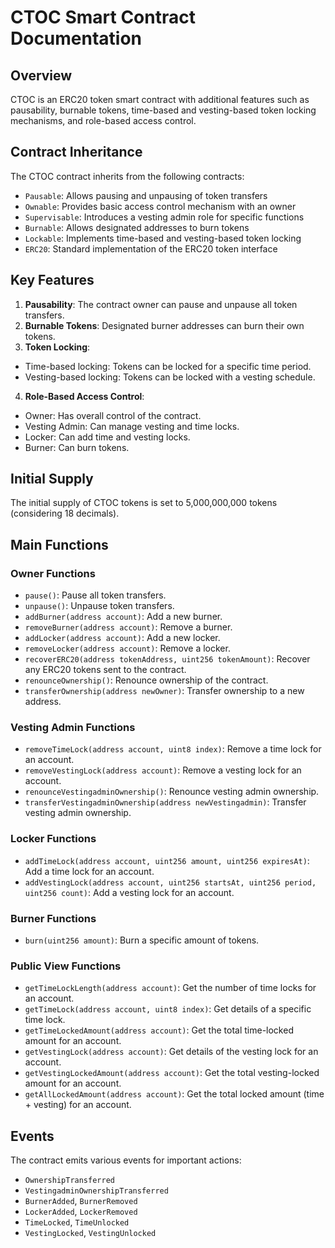 # CTOC Smart Contract Documentation

## Overview

CTOC is an ERC20 token smart contract with additional features such as pausability, burnable tokens, time-based and vesting-based token locking mechanisms, and role-based access control.

## Contract Inheritance

The CTOC contract inherits from the following contracts:

- `Pausable`: Allows pausing and unpausing of token transfers
- `Ownable`: Provides basic access control mechanism with an owner
- `Supervisable`: Introduces a vesting admin role for specific functions
- `Burnable`: Allows designated addresses to burn tokens
- `Lockable`: Implements time-based and vesting-based token locking
- `ERC20`: Standard implementation of the ERC20 token interface

## Key Features

1. **Pausability**: The contract owner can pause and unpause all token transfers.
2. **Burnable Tokens**: Designated burner addresses can burn their own tokens.
3. **Token Locking**:
  - Time-based locking: Tokens can be locked for a specific time period.
  - Vesting-based locking: Tokens can be locked with a vesting schedule.
4. **Role-Based Access Control**:
  - Owner: Has overall control of the contract.
  - Vesting Admin: Can manage vesting and time locks.
  - Locker: Can add time and vesting locks.
  - Burner: Can burn tokens.

## Initial Supply

The initial supply of CTOC tokens is set to 5,000,000,000 tokens (considering 18 decimals).

## Main Functions

### Owner Functions

- `pause()`: Pause all token transfers.
- `unpause()`: Unpause token transfers.
- `addBurner(address account)`: Add a new burner.
- `removeBurner(address account)`: Remove a burner.
- `addLocker(address account)`: Add a new locker.
- `removeLocker(address account)`: Remove a locker.
- `recoverERC20(address tokenAddress, uint256 tokenAmount)`: Recover any ERC20 tokens sent to the contract.
- `renounceOwnership()`: Renounce ownership of the contract.
- `transferOwnership(address newOwner)`: Transfer ownership to a new address.

### Vesting Admin Functions

- `removeTimeLock(address account, uint8 index)`: Remove a time lock for an account.
- `removeVestingLock(address account)`: Remove a vesting lock for an account.
- `renounceVestingadminOwnership()`: Renounce vesting admin ownership.
- `transferVestingadminOwnership(address newVestingadmin)`: Transfer vesting admin ownership.

### Locker Functions

- `addTimeLock(address account, uint256 amount, uint256 expiresAt)`: Add a time lock for an account.
- `addVestingLock(address account, uint256 startsAt, uint256 period, uint256 count)`: Add a vesting lock for an account.

### Burner Functions

- `burn(uint256 amount)`: Burn a specific amount of tokens.

### Public View Functions

- `getTimeLockLength(address account)`: Get the number of time locks for an account.
- `getTimeLock(address account, uint8 index)`: Get details of a specific time lock.
- `getTimeLockedAmount(address account)`: Get the total time-locked amount for an account.
- `getVestingLock(address account)`: Get details of the vesting lock for an account.
- `getVestingLockedAmount(address account)`: Get the total vesting-locked amount for an account.
- `getAllLockedAmount(address account)`: Get the total locked amount (time + vesting) for an account.

## Events

The contract emits various events for important actions:

- `OwnershipTransferred`
- `VestingadminOwnershipTransferred`
- `BurnerAdded`, `BurnerRemoved`
- `LockerAdded`, `LockerRemoved`
- `TimeLocked`, `TimeUnlocked`
- `VestingLocked`, `VestingUnlocked`
